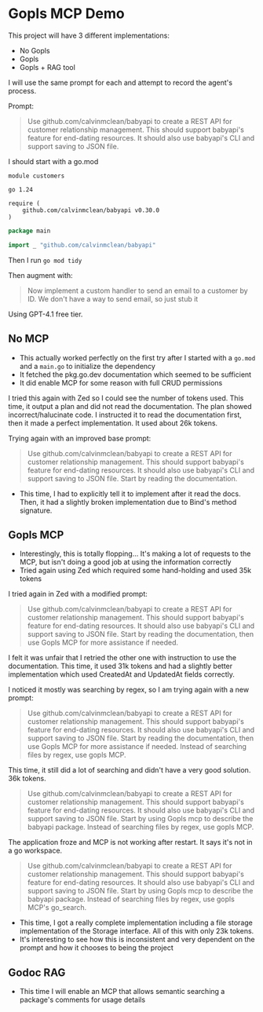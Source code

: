 # Gopls MCP Demo

This project will have 3 different implementations:
- No Gopls
- Gopls
- Gopls + RAG tool

I will use the same prompt for each and attempt to record the agent's process.

Prompt:
> Use github.com/calvinmclean/babyapi to create a REST API for customer relationship management. This should support babyapi's feature for end-dating resources. It should also use babyapi's CLI and support saving to JSON file.

I should start with a go.mod
```
module customers

go 1.24

require (
	github.com/calvinmclean/babyapi v0.30.0
)
```

```go
package main

import _ "github.com/calvinmclean/babyapi"
```

Then I run `go mod tidy`

Then augment with:
> Now implement a custom handler to send an email to a customer by ID. We don't have a way to send email, so just stub it

Using GPT-4.1 free tier.


## No MCP
- This actually worked perfectly on the first try after I started with a `go.mod` and a `main.go` to initialize the dependency
- It fetched the pkg.go.dev documentation which seemed to be sufficient
- It did enable MCP for some reason with full CRUD permissions

I tried this again with Zed so I could see the number of tokens used. This time, it output a plan and did not read the documentation. The plan showed incorrect/halucinate code. I instructed it to read the documentation first, then it made a perfect implementation. It used about 26k tokens.

Trying again with an improved base prompt:
> Use github.com/calvinmclean/babyapi to create a REST API for customer relationship management. This should support babyapi's feature for end-dating resources. It should also use babyapi's CLI and support saving to JSON file. Start by reading the documentation.

- This time, I had to explicitly tell it to implement after it read the docs. Then, it had a slightly broken implementation due to Bind's method signature.


## Gopls MCP
- Interestingly, this is totally flopping... It's making a lot of requests to the MCP, but isn't doing a good job at using the information correctly
- Tried again using Zed which required some hand-holding and used 35k tokens

I tried again in Zed with a modified prompt:
> Use github.com/calvinmclean/babyapi to create a REST API for customer relationship management. This should support babyapi's feature for end-dating resources. It should also use babyapi's CLI and support saving to JSON file. Start by reading the documentation, then use Gopls MCP for more assistance if needed.

I felt it was unfair that I retried the other one with instruction to use the documentation. This time, it used 31k tokens and had a slightly better implementation which used CreatedAt and UpdatedAt fields correctly.

I noticed it mostly was searching by regex, so I am trying again with a new prompt:
> Use github.com/calvinmclean/babyapi to create a REST API for customer relationship management. This should support babyapi's feature for end-dating resources. It should also use babyapi's CLI and support saving to JSON file. Start by reading the documentation, then use Gopls MCP for more assistance if needed. Instead of searching files by regex, use gopls MCP.

This time, it still did a lot of searching and didn't have a very good solution. 36k tokens.

> Use github.com/calvinmclean/babyapi to create a REST API for customer relationship management. This should support babyapi's feature for end-dating resources. It should also use babyapi's CLI and support saving to JSON file. Start by using Gopls mcp to describe the babyapi package. Instead of searching files by regex, use gopls MCP.

The application froze and MCP is not working after restart. It says it's not in a go workspace.

> Use github.com/calvinmclean/babyapi to create a REST API for customer relationship management. This should support babyapi's feature for end-dating resources. It should also use babyapi's CLI and support saving to JSON file. Start by using Gopls mcp to describe the babyapi package. Instead of searching files by regex, use gopls MCP's go_search.

- This time, I got a really complete implementation including a file storage implementation of the Storage interface. All of this with only 23k tokens.
- It's interesting to see how this is inconsistent and very dependent on the prompt and how it chooses to being the project


## Godoc RAG
- This time I will enable an MCP that allows semantic searching a package's comments for usage details
